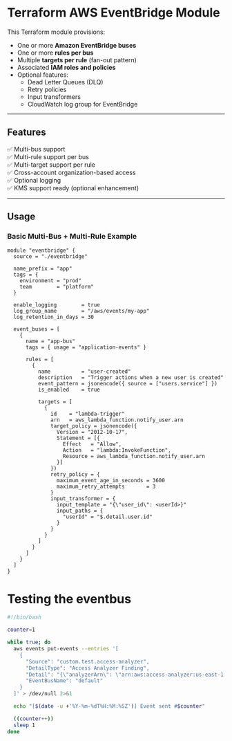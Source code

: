 # Terraform AWS EventBridge Module

This Terraform module provisions:

- One or more **Amazon EventBridge buses**
- One or more **rules per bus**
- Multiple **targets per rule** (fan-out pattern)
- Associated **IAM roles and policies**
- Optional features:
  - Dead Letter Queues (DLQ)
  - Retry policies
  - Input transformers
  - CloudWatch log group for EventBridge

---

## Features

✅ Multi-bus support  
✅ Multi-rule support per bus  
✅ Multi-target support per rule  
✅ Cross-account organization-based access  
✅ Optional logging  
✅ KMS support ready (optional enhancement)  

---

## Usage

### Basic Multi-Bus + Multi-Rule Example

```hcl
module "eventbridge" {
  source = "./eventbridge"

  name_prefix = "app"
  tags = {
    environment = "prod"
    team        = "platform"
  }

  enable_logging        = true
  log_group_name        = "/aws/events/my-app"
  log_retention_in_days = 30

  event_buses = [
    {
      name = "app-bus"
      tags = { usage = "application-events" }

      rules = [
        {
          name          = "user-created"
          description   = "Trigger actions when a new user is created"
          event_pattern = jsonencode({ source = ["users.service"] })
          is_enabled    = true

          targets = [
            {
              id    = "lambda-trigger"
              arn   = aws_lambda_function.notify_user.arn
              target_policy = jsonencode({
                Version = "2012-10-17",
                Statement = [{
                  Effect   = "Allow",
                  Action   = "lambda:InvokeFunction",
                  Resource = aws_lambda_function.notify_user.arn
                }]
              })
              retry_policy = {
                maximum_event_age_in_seconds = 3600
                maximum_retry_attempts       = 3
              }
              input_transformer = {
                input_template = "{\"user_id\": <userId>}"
                input_paths = {
                  "userId" = "$.detail.user.id"
                }
              }
            }
          ]
        }
      ]
    }
  ]
}
```


# Testing the eventbus
```bash
#!/bin/bash

counter=1

while true; do
  aws events put-events --entries '[
    {
      "Source": "custom.test.access-analyzer",
      "DetailType": "Access Analyzer Finding",
      "Detail": "{\"analyzerArn\": \"arn:aws:access-analyzer:us-east-1:111122223333:analyzer/org-analyzer\", \"status\": \"ACTIVE\", \"resourceType\": \"AWS::S3::Bucket\", \"resource\": \"arn:aws:s3:::my-public-bucket\"}",
      "EventBusName": "default"
    }
  ]' > /dev/null 2>&1

  echo "[$(date -u +'%Y-%m-%dT%H:%M:%SZ')] Event sent #$counter"

  ((counter++))
  sleep 1
done
```